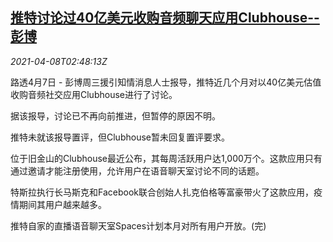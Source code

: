 <!--1617850863000-->
[推特讨论过40亿美元收购音频聊天应用Clubhouse--彭博](https://cn.reuters.com/article/twitter-clubhouse-0407-thur-idCNKBS2BV09W)
------

<div><i>2021-04-08T02:48:13Z</i></div><p>路透4月7日 - 彭博周三援引知情消息人士报导，推特近几个月对以40亿美元估值收购音频社交应用Clubhouse进行了讨论。</p><p>据该报导，讨论已不再向前推进，但暂停的原因不明。</p><p>推特未就该报导置评，但Clubhouse暂未回复置评要求。</p><p>位于旧金山的Clubhouse最近公布，其每周活跃用户达1,000万个。这款应用只有通过邀请才能注册使用，允许用户在语音聊天室讨论不同的话题。</p><p>特斯拉执行长马斯克和Facebook联合创始人扎克伯格等富豪带火了这款应用，疫情期间其用户越来越多。</p><p>推特自家的直播语音聊天室Spaces计划本月对所有用户开放。(完)</p>
